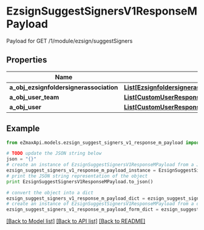 # EzsignSuggestSignersV1ResponseMPayload

Payload for GET /1/module/ezsign/suggestSigners

## Properties
Name | Type | Description | Notes
------------ | ------------- | ------------- | -------------
**a_obj_ezsignfoldersignerassociation** | [**List[EzsignfoldersignerassociationResponseCompound]**](EzsignfoldersignerassociationResponseCompound.md) |  | 
**a_obj_user_team** | [**List[CustomUserResponse]**](CustomUserResponse.md) |  | 
**a_obj_user** | [**List[CustomUserResponse]**](CustomUserResponse.md) |  | 

## Example

```python
from eZmaxApi.models.ezsign_suggest_signers_v1_response_m_payload import EzsignSuggestSignersV1ResponseMPayload

# TODO update the JSON string below
json = "{}"
# create an instance of EzsignSuggestSignersV1ResponseMPayload from a JSON string
ezsign_suggest_signers_v1_response_m_payload_instance = EzsignSuggestSignersV1ResponseMPayload.from_json(json)
# print the JSON string representation of the object
print EzsignSuggestSignersV1ResponseMPayload.to_json()

# convert the object into a dict
ezsign_suggest_signers_v1_response_m_payload_dict = ezsign_suggest_signers_v1_response_m_payload_instance.to_dict()
# create an instance of EzsignSuggestSignersV1ResponseMPayload from a dict
ezsign_suggest_signers_v1_response_m_payload_form_dict = ezsign_suggest_signers_v1_response_m_payload.from_dict(ezsign_suggest_signers_v1_response_m_payload_dict)
```
[[Back to Model list]](../README.md#documentation-for-models) [[Back to API list]](../README.md#documentation-for-api-endpoints) [[Back to README]](../README.md)


